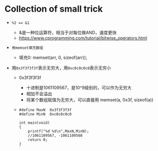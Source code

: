 # Collection of small trick

- `%2 == &1`
  - &是一种位运算符，相当于对每位做AND，速度更快
  - https://www.cprogramming.com/tutorial/bitwise_operators.html

- `用memset填充数组`

  - 填充0: memset(arr, 0, sizeof(arr));

- 用`0x3f3f3f3f`表示无穷大，用`0xc0c0c0c0`表示无穷小

  - 0x3f3f3f3f

    - 十进制是1061109567，是10^9级别的，可以作为无穷大
    - 相加不会溢出
    - 将某个数组赋值为无穷大，可以直接用 memset(a, 0x3f, sizeof(a))

  - ```
    #define MaxN  0x3f3f3f3f
    #define MinN  0xc0c0c0c0
    
    int main(void)
    {
        printf("%d %d\n",MaxN,MinN);
        //1061109567, -1061109568
        return 0;
    }
    ```

    